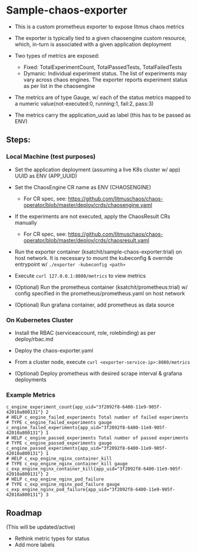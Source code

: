 # Sample-chaos-exporter

- This is a custom prometheus exporter to expose litmus chaos metrics
 
- The exporter is typically tied to a given chaosengine custom resource, 
  which, in-turn is associated with a given application deployment

- Two types of metrics are exposed: 

  - Fixed: TotalExperimentCount, TotalPassedTests, TotalFailedTests
  - Dymanic: Individual experiment status. The list of experiments may 
    vary across chaos engines. The exporter reports experiment status as
    per list in the chaosengine

- The metrics are of type Gauge, w/ each of the status metrics mapped to a 
  numeric value(not-executed:0, running:1, fail:2, pass:3)

- The metrics carry the application_uuid as label (this has to be passed as ENV)

## Steps: 

### Local Machine (test purposes) 

- Set the application deployment (assuming a live K8s cluster w/ app) UUID as ENV (APP_UUID)

- Set the ChaosEngine CR name as ENV (CHAOSENGINE) 
  - For CR spec, see: https://github.com/litmuschaos/chaos-operator/blob/master/deploy/crds/chaosengine.yaml

- If the experiments are not executed, apply the ChaosResult CRs manually 
  - For CR spec, see: https://github.com/litmuschaos/chaos-operator/blob/master/deploy/crds/chaosresult.yaml

- Run the exporter container (ksatchit/sample-chaos-exporter:trial) on host network. It is necessary to mount the kubeconfig
  & override entrypoint w/ `./exporter -kubeconfig <path>`

- Execute `curl 127.0.0.1:8080/metrics` to view metrics

- (Optional) Run the prometheus container (ksatchit/prometheus:trial) w/ config specified in the 
  prometheus/prometheus.yaml on host network

- (Optional) Run grafana container, add prometheus as data source

### On Kubernetes Cluster

- Install the RBAC (serviceaccount, role, rolebinding) as per deploy/rbac.md

- Deploy the chaos-exporter.yaml 

- From a cluster node, execute `curl <exporter-service-ip>:8080/metrics` 

- (Optional) Deploy prometheus with desired scrape interval & grafana deployments 

### Example Metrics

```
c_engine_experiment_count{app_uid="3f2092f8-6400-11e9-905f-42010a800131"} 2
# HELP c_engine_failed_experiments Total number of failed experiments
# TYPE c_engine_failed_experiments gauge
c_engine_failed_experiments{app_uid="3f2092f8-6400-11e9-905f-42010a800131"} 1
# HELP c_engine_passed_experiments Total number of passed experiments
# TYPE c_engine_passed_experiments gauge
c_engine_passed_experiments{app_uid="3f2092f8-6400-11e9-905f-42010a800131"} 1
# HELP c_exp_engine_nginx_container_kill 
# TYPE c_exp_engine_nginx_container_kill gauge
c_exp_engine_nginx_container_kill{app_uid="3f2092f8-6400-11e9-905f-42010a800131"} 2
# HELP c_exp_engine_nginx_pod_failure 
# TYPE c_exp_engine_nginx_pod_failure gauge
c_exp_engine_nginx_pod_failure{app_uid="3f2092f8-6400-11e9-905f-42010a800131"} 3
```


## Roadmap

(This will be updated/active) 

- Rethink metric types for status 
- Add more labels
